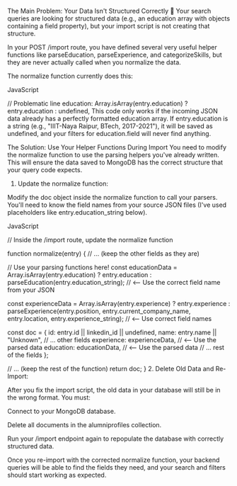 The Main Problem: Your Data Isn't Structured Correctly 🚨
Your search queries are looking for structured data (e.g., an education array with objects containing a field property), but your import script is not creating that structure.

In your POST /import route, you have defined several very useful helper functions like parseEducation, parseExperience, and categorizeSkills, but they are never actually called when you normalize the data.

The normalize function currently does this:

JavaScript

// Problematic line
education: Array.isArray(entry.education) ? entry.education : undefined,
This code only works if the incoming JSON data already has a perfectly formatted education array. If entry.education is a string (e.g., "IIIT-Naya Raipur, BTech, 2017-2021"), it will be saved as undefined, and your filters for education.field will never find anything.

The Solution: Use Your Helper Functions During Import
You need to modify the normalize function to use the parsing helpers you've already written. This will ensure the data saved to MongoDB has the correct structure that your query code expects.

1. Update the normalize function:

Modify the doc object inside the normalize function to call your parsers. You'll need to know the field names from your source JSON files (I've used placeholders like entry.education_string below).

JavaScript

// Inside the /import route, update the normalize function

function normalize(entry) {
  // ... (keep the other fields as they are)

  // Use your parsing functions here!
  const educationData = Array.isArray(entry.education)
    ? entry.education
    : parseEducation(entry.education_string); // <-- Use the correct field name from your JSON

  const experienceData = Array.isArray(entry.experience)
    ? entry.experience
    : parseExperience(entry.position, entry.current_company_name, entry.location, entry.experience_string); // <-- Use correct field names

  const doc = {
    id: entry.id || linkedin_id || undefined,
    name: entry.name || "Unknown",
    // ... other fields
    experience: experienceData, // <-- Use the parsed data
    education: educationData,   // <-- Use the parsed data
    // ... rest of the fields
  };

  // ... (keep the rest of the function)
  return doc;
}
2. Delete Old Data and Re-Import:

After you fix the import script, the old data in your database will still be in the wrong format. You must:

Connect to your MongoDB database.

Delete all documents in the alumniprofiles collection.

Run your /import endpoint again to repopulate the database with correctly structured data.

Once you re-import with the corrected normalize function, your backend queries will be able to find the fields they need, and your search and filters should start working as expected.